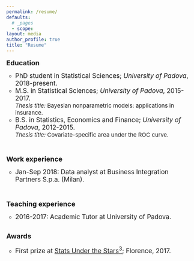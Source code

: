```yaml
---
permalink: /resume/
defaults:
  # _pages
  - scope:
layout: media
author_profile: true
title: "Resume"
---
```



<b style="font-size:18px"> Education </b>
<ul style="list-style-type:circle;">
  <li> <font style="font-size:17px"> PhD student in Statistical Sciences; <i>University of Padova</i>, 2018-present. </font> </li> 
  <li> <font style="font-size:17px"> M.S. in Statistical Sciences; <i>University of Padova</i>, 2015-2017. </font> 
  <font style="font-size:15px"> <br> <i>Thesis title:</i> Bayesian nonparametric models: applications in insurance. </font> </li> 
  <li> <font style="font-size:17px"> B.S. in Statistics, Economics and Finance; <i>University of Padova</i>, 2012-2015.</font> 
  <font style="font-size:15px"> <br> <i>Thesis title:</i> Covariate-specific area under the ROC curve.</font> </li>
</ul>  
<br>


<b style="font-size:18px"> Work experience </b>
<ul style="list-style-type:circle;">
<li><font style="font-size:17px">Jan-Sep 2018: Data analyst at Business Integration Partners S.p.a. (Milan).</font> </li>
</ul>
<br>

<b style="font-size:18px">Teaching experience</b>
<ul style="list-style-type:circle;"> 
<li><font style="font-size:17px">2016-2017: Academic Tutor at University of Padova.</font></li>
</ul>

<br>
<b style="font-size:18px">Awards</b>
<ul style="list-style-type:circle;"> 
<li><font style="font-size:17px">First prize at <a class="typeA" href="http://local.disia.unifi.it/sus3/">Stats Under the Stars<sup>3</sup></a>; Florence, 2017.</font></li>
</ul>
  
